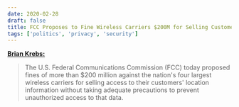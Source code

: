 ```yaml
---
date: 2020-02-28
draft: false
title: FCC Proposes to Fine Wireless Carriers $200M for Selling Customer Location Data
tags: ['politics', 'privacy', 'security']
---
```


**[Brian Krebs:](https://krebsonsecurity.com/2020/02/fcc-proposes-to-fine-wireless-carriers-200m-for-selling-customer-location-data/)**

> The U.S. Federal Communications Commission (FCC) today proposed fines of more than $200 million against the nation's four largest wireless carriers for selling access to their customers' location information without taking adequate precautions to prevent unauthorized access to that data.<!-- excerpt -->
